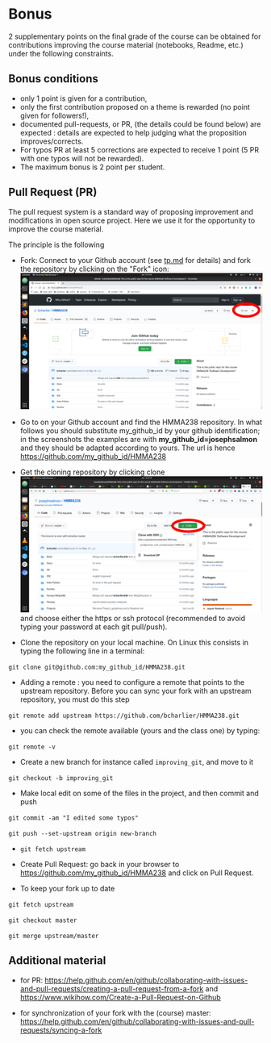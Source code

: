 # Bonus
2 supplementary points on the final grade of the course can be obtained for contributions improving the course material (notebooks, Readme, etc.) under the following constraints.


## Bonus conditions

- only 1 point is given for a contribution,
- only the first contribution proposed on a theme is rewarded (no point given for followers!),
- documented pull-requests, or PR, (the details could be found below) are expected : details are expected to help judging what the proposition improves/corrects.
- For typos PR at least 5 corrections are expected to receive 1 point (5 PR with one typos will not be rewarded).
- The maximum bonus is 2 point per student.

## Pull Request (PR)
The pull request system is a standard way of proposing improvement and modifications in open source project. Here we use it for the opportunity to improve the course material.

The principle is the following

- Fork: Connect to your Github account (see [tp.md](tp.md) for details) and fork the repository by clicking on the "Fork" icon:
![plot](fork.png)

- Go to on your Github account and find the HMMA238 repository. In what follows you should substitute my_github_id by your github identification; in the screenshots the examples are with **my_github_id=josephsalmon** and they should be adapted according to yours.
The url is hence https://github.com/my_github_id/HMMA238 

- Get the cloning repository  by clicking clone ![plot](github_clone.png) and choose either the https or ssh protocol (recommended to avoid typing your password at each git pull/push).

- Clone the repository on your local machine. On Linux this consists in typing the following line in a terminal:

```git clone git@github.com:my_github_id/HMMA238.git```

- Adding a remote : you need to configure a remote that points to the upstream repository. Before you can sync your fork with an upstream repository, you must do this step 

```git remote add upstream https://github.com/bcharlier/HMMA238.git```

- you can check the remote available (yours and the class one) by typing:

```git remote -v```

- Create a new branch for instance called `improving_git`, and move to it

```git checkout -b improving_git```

- Make local edit on some of the files in the project, and then commit and push

```git commit -am "I edited some typos"```

```git push --set-upstream origin new-branch```

- `git fetch upstream`

- Create Pull Request: go back in your browser to https://github.com/my_github_id/HMMA238 and click on Pull Request.


- To keep your fork up to date 

```git fetch upstream```

```git checkout master```

```git merge upstream/master```


## Additional material

- for PR: https://help.github.com/en/github/collaborating-with-issues-and-pull-requests/creating-a-pull-request-from-a-fork
and 
https://www.wikihow.com/Create-a-Pull-Request-on-Github


- for synchronization of your fork with the (course) master:
https://help.github.com/en/github/collaborating-with-issues-and-pull-requests/syncing-a-fork

